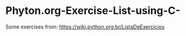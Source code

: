 # Phyton.org-Exercise-List-using-C-
Some exercises from:
https://wiki.python.org.br/ListaDeExercicios
